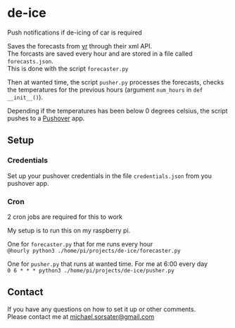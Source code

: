 # de-ice
Push notifications if de-icing of car is required

Saves the forecasts from [yr](https://yr.no) through their xml API.   
The forcasts are saved every hour and are stored in a file called ```forecasts.json```.   
This is done with the script ```forecaster.py```

Then at wanted time, the script ```pusher.py``` processes the forecasts, checks the temperatures for the previous hours (argument ```num_hours``` in ```def __init__()```).

Depending if the temperatures has been below 0 degrees celsius, the script pushes to a [Pushover](https://pushover.net/) app.

## Setup
### Credentials
Set up your pushover credentials in the file ```credentials.json``` from you pushover app.

### Cron
2 cron jobs are required for this to work

My setup is to run this on my raspberry pi.

One for ```forecaster.py``` that for me runs every hour   
```@hourly python3 ./home/pi/projects/de-ice/forecaster.py```

One for ```pusher.py``` that runs at wanted time. For me at 6:00 every day   
```0 6 * * * python3 ./home/pi/projects/de-ice/pusher.py```


## Contact
If you have any questions on how to set it up or other comments.   
Please contact me at [michael.sorsater@gmail.com](mailto:michael.sorsater@gmail.com)
